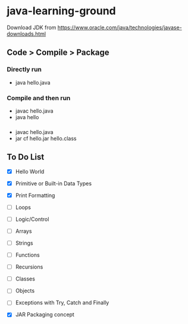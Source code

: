 # java-learning-ground

Download JDK from https://www.oracle.com/java/technologies/javase-downloads.html

## Code > Compile > Package

### Directly run
- java hello.java

### Compile and then run
- javac hello.java
- java hello

###
- javac hello.java
- jar cf hello.jar hello.class

## To Do List

- [x] Hello World
- [x] Primitive or Built-in Data Types
- [x] Print Formatting
- [ ] Loops
- [ ] Logic/Control
- [ ] Arrays
- [ ] Strings
- [ ] Functions
- [ ] Recursions
- [ ] Classes
- [ ] Objects
- [ ] Exceptions with Try, Catch and Finally

- [x] JAR Packaging concept
